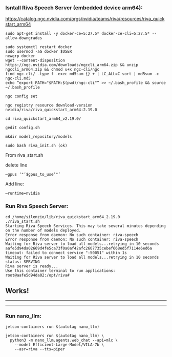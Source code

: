 

### Isntall Riva Speech Server (embedded device arm64):

https://catalog.ngc.nvidia.com/orgs/nvidia/teams/riva/resources/riva_quickstart_arm64

```
sudo apt-get install -y docker-ce=5:27.5* docker-ce-cli=5:27.5* --allow-downgrades

sudo systemctl restart docker
sudo usermod -aG docker $USER
newgrp docker
wget --content-disposition https://ngc.nvidia.com/downloads/ngccli_arm64.zip && unzip ngccli_arm64.zip && chmod u+x ngc-cli/ngc
find ngc-cli/ -type f -exec md5sum {} + | LC_ALL=C sort | md5sum -c ngc-cli.md5
echo “export PATH="$PATH:$(pwd)/ngc-cli"” >> ~/.bash_profile && source ~/.bash_profile

ngc config set

ngc registry resource download-version nvidia/riva/riva_quickstart_arm64:2.19.0

cd riva_quickstart_arm64_v2.19.0/

gedit config.sh

mkdir model_repository/models

sudo bash riva_init.sh (ok)
```

From riva_start.sh 

delete line
```
–gpus ‘"’$gpus_to_use’"’
```

Add line:
```
–runtime=nvidia
```

### Run Riva Speech Server:

```
cd /home/silenzio/lib/riva_quickstart_arm64_2.19.0
./riva_start.sh
Starting Riva Speech Services. This may take several minutes depending on the number of models deployed.
Error response from daemon: No such container: riva-speech
Error response from daemon: No such container: riva-speech
Waiting for Riva server to load all models...retrying in 10 seconds
aafe5d94da02669d4fe5ca73f0a0af42afc2607735cebef668ed5f7114e6ed6a
timeout: failed to connect service ":50051" within 1s
Waiting for Riva server to load all models...retrying in 10 seconds
status: SERVING
Riva server is ready...
Use this container terminal to run applications:
root@aafe5d94da02:/opt/riva#
```
## Works!

______



_______
### Run nano_llm:
```
jetson-containers run $(autotag nano_llm)
```
```
jetson-containers run $(autotag nano_llm) \
  python3 -m nano_llm.agents.web_chat --api=mlc \
    --model Efficient-Large-Model/VILA-7b \
    --asr=riva --tts=piper
```

